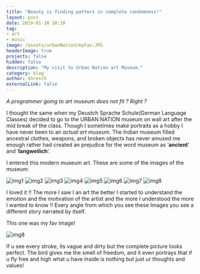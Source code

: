 ```yaml
---
title: "Beauty is finding patters in complete randomness!"
layout: post
date: 2019-01-30 10:10
tag:
- art
- music
image: /assets/urbanNation/myFav.JPG
headerImage: true
projects: false
hidden: false
description: "My visit to Urban Nation art Museum."
category: blog
author: Shresth
externalLink: false
---
```


_A programmer going to art museum does not fit ? Right ?_

I thought the same when my Deustch Sprache Schule(German Language Classes) decided to go to the URBAN NATION museum on wall art after the mid break of the class. Though I sometimes make portraits as a hobby I have never been to an _actual art museum_. The Indian museum filled ancestral clothes, weapons, and broken objects has never amused me enough rather had created an prejudice for the word museum as ‘**ancient**’ and ‘**langweilich**’.

I entered this modern museum art.  These are some of the images of the museum:

![img1](/assets/urbanNation/art1.JPG)
![img2](/assets/urbanNation/art2.JPG)
![img3](/assets/urbanNation/art3.JPG)
![img4](/assets/urbanNation/art4.JPG)
![img5](/assets/urbanNation/art5.JPG)
![img6](/assets/urbanNation/art6.JPG)
![img7](/assets/urbanNation/art7.JPG)
![img8](/assets/urbanNation/art8.JPG)


I loved it !! The more I saw I an art the better I started to understand the emotion and the motivation of the artist and the more I understood the more I wanted to know !! Every angle from which you see these Images you see a different story narrated by itself.

This one was my fav image!

![img8](/assets/urbanNation/myFav.JPG)


If u see every stroke, its vague and dirty but the complete picture looks perfect. The bird gives me the smell of freedom, and it even portrays that if u fly free and high what u have inside is nothing but just ur thoughts and values!
